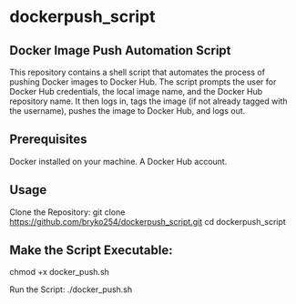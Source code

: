 # dockerpush_script
Docker Image Push Automation Script
-------------------------------------------------
This repository contains a shell script that automates the process of pushing Docker images to Docker Hub. The script prompts the user for Docker Hub credentials, the local image name, and the Docker Hub repository name. It then logs in, tags the image (if not already tagged with the username), pushes the image to Docker Hub, and logs out.

Prerequisites
----------------------------------------------
Docker installed on your machine.
A Docker Hub account.

Usage
------------------------------------------------------------------
Clone the Repository:
git clone https://github.com/bryko254/dockerpush_script.git
cd dockerpush_script

Make the Script Executable:
------------------------------------------------------------------
chmod +x docker_push.sh

Run the Script:
./docker_push.sh
